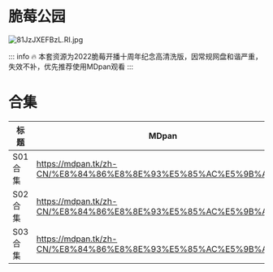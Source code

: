 # 脆莓公园

![81JzJXEFBzL._RI_.jpg](/banner/brickleberry.jpg)

::: info
🔥 本套资源为2022脆莓开播十周年纪念高清洗版，因常规网盘和谐严重，失效不补，优先推荐使用MDpan观看
:::

# 合集

| 标题 | MDpan | 百度 | 阿里 |
| --- | --- | --- | --- |
| S01合集 | https://mdpan.tk/zh-CN/%E8%84%86%E8%8E%93%E5%85%AC%E5%9B%AD/S1/ | https://pan.baidu.com/s/1HVaj68Ar4vubncx-b-m9tg?pwd=nvdv（提取码：nvdv） | https://www.aliyundrive.com/s/ReM2dhxbkCP |
| S02合集 | https://mdpan.tk/zh-CN/%E8%84%86%E8%8E%93%E5%85%AC%E5%9B%AD/S2/ | 失效不补 | https://www.aliyundrive.com/s/JCTB4nXgQuz |
| S03合集 | https://mdpan.tk/zh-CN/%E8%84%86%E8%8E%93%E5%85%AC%E5%9B%AD/S3/ | https://pan.baidu.com/s/1RFiPr7VnySs1q5MMMN0FdQ?pwd=3utu（提取码：3utu） | https://www.aliyundrive.com/s/Rjck6oTMGJS |